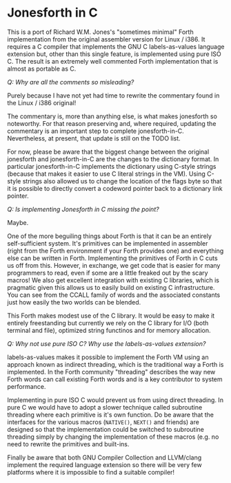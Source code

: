 Jonesforth in C
===============

This is a port of Richard W.M. Jones's "sometimes minimal" Forth
implementation from the original assembler version for Linux / i386. It
requires a C compiler that implements the GNU C labels-as-values
language extension but, other than this single feature, is implemented
using pure ISO C. The result is an extremely well commented Forth
implementation that is almost as portable as C.

*Q: Why are all the comments so misleading?*

Purely because I have not yet had time to rewrite the commentary found
in the Linux / i386 original!

The commentary is, more than anything else, is what makes jonesforth
so noteworthy. For that reason preserving and, where required, updating
the commentary is an important step to complete jonesforth-in-C.
Nevertheless, at present, that update is still on the TODO list.

For now, please be aware that the biggest change between the original
jonesforth and jonesforth-in-C are the changes to the dictionary format.
In particular jonesforth-in-C implements the dictionary using C-style strings
(because that makes it easier to use C literal strings in the VM). Using
C-style strings also allowed us to change the location of the flags
byte so that it is possible to directly convert a codeword pointer back
to a dictionary link pointer.

*Q: Is implementing Jonesforth in C missing the point?*

Maybe.

One of the more beguiling things about Forth is that it can be an
entirely self-sufficient system. It's primitives can be implemented in
assembler (right from the Forth environment if your Forth provides one)
and everything else can be written in Forth. Implementing the primitives
of Forth in C cuts us off from this. However, in exchange, we get code
that is easier for many programmers to read, even if some are a little
freaked out by the scary macros! We also get excellent integration with
existing C libraries, which is pragmatic given this allows us to easily
build on existing C infrastructure. You can see from the CCALL family of
words and the associated constants just how easily the two worlds can be
blended.

This Forth makes modest use of the C library. It would be easy to
make it entirely freestanding but currently we rely on the C library
for I/O (both terminal and file), optimized string functinos and for
memory allocation.

*Q: Why not use pure ISO C? Why use the labels-as-values extension?*

labels-as-values makes it possible to implement the Forth VM using an
approach known as indirect threading, which is the traditional way a
Forth is implemented. In the Forth community "threading" describes the
way new Forth words can call existing Forth words and is a key
contributor to system performance.

Implementing in pure ISO C would prevent us from using direct threading.
In pure C we would have to adopt a slower technique called subroutine
threading where each primitive is it's own function. Do be aware that
the interfaces for the various macros (`NATIVE()`, `NEXT()` and friends)
are designed so that the implementation could be switched to subroutine
threading simply by changing the implementation of these macros (e.g. no
need to rewrite the primitives and built-ins.

Finally be aware that both GNU Compiler Collection and LLVM/clang
implement the required language extension so there will be very few
platforms where it is impossible to find a suitable compiler!
